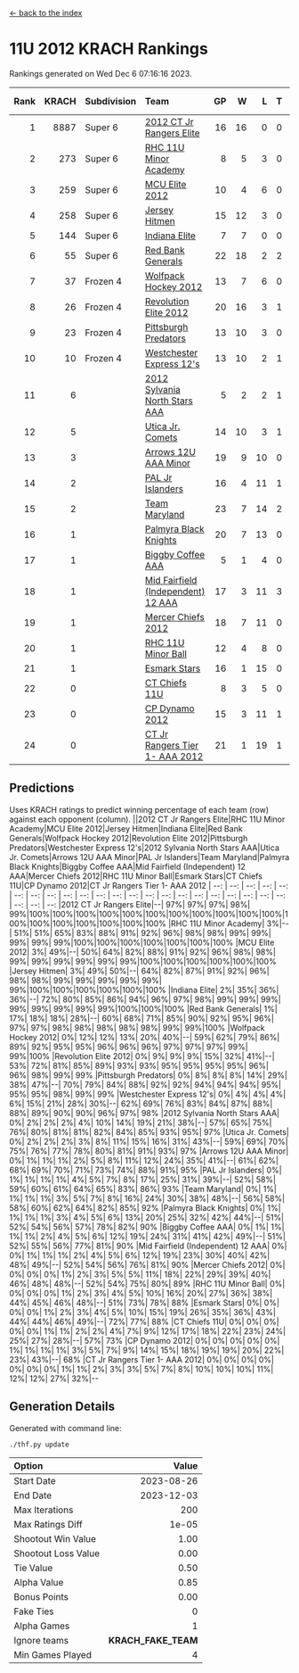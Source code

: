 [<- back to the index](readme.md)
# 11U 2012 KRACH Rankings
Rankings generated on Wed Dec  6 07:16:16 2023.

Rank|KRACH|Subdivision|Team|GP|W|L|T|OTW|OTL|SoS|Exp Wins|Win Diff
---:|---:|:---|:---|---:|---:|---:|---:|---:|---:|---:|---:|---:
1|8887|Super 6|[2012 CT Jr Rangers Elite](https://gamesheetstats.com/seasons/3664/teams/140909/schedule)|16|16|0|0|1|0|128|16.8|-0.1
2|273|Super 6|[RHC 11U Minor Academy](https://gamesheetstats.com/seasons/3664/teams/140913/schedule)|8|5|3|0|0|1|2041|5.8|-0.0
3|259|Super 6|[MCU Elite 2012](https://gamesheetstats.com/seasons/3664/teams/140908/schedule)|10|4|6|0|2|1|3335|4.8|-0.0
4|258|Super 6|[Jersey Hitmen](https://gamesheetstats.com/seasons/3664/teams/140915/schedule)|15|12|3|0|0|0|1148|12.8|-0.0
5|144|Super 6|[Indiana Elite](https://gamesheetstats.com/seasons/3664/teams/144355/schedule)|7|7|0|0|0|0|3|7.9|0.0
6|55|Super 6|[Red Bank Generals](https://gamesheetstats.com/seasons/3664/teams/140916/schedule)|22|18|2|2|3|0|19|19.9|0.0
7|37|Frozen 4|[Wolfpack Hockey 2012](https://gamesheetstats.com/seasons/3664/teams/140914/schedule)|13|7|6|0|0|1|1348|7.8|-0.0
8|26|Frozen 4|[Revolution Elite 2012](https://gamesheetstats.com/seasons/3664/teams/140924/schedule)|20|16|3|1|1|1|12|17.4|0.0
9|23|Frozen 4|[Pittsburgh Predators](https://gamesheetstats.com/seasons/3664/teams/140925/schedule)|13|10|3|0|0|1|13|10.9|0.0
10|10|Frozen 4|[Westchester Express 12's](https://gamesheetstats.com/seasons/3664/teams/140919/schedule)|13|10|2|1|1|0|4|11.4|0.0
11|6||[2012 Sylvania North Stars AAA](https://gamesheetstats.com/seasons/3664/teams/162461/schedule)|5|2|2|1|0|0|49|3.4|0.0
12|5||[Utica Jr. Comets](https://gamesheetstats.com/seasons/3664/teams/140923/schedule)|14|10|3|1|2|0|8|11.4|0.0
13|3||[Arrows 12U AAA Minor](https://gamesheetstats.com/seasons/3664/teams/140920/schedule)|19|9|10|0|1|0|37|9.9|0.0
14|2||[PAL Jr Islanders](https://gamesheetstats.com/seasons/3664/teams/140921/schedule)|16|4|11|1|0|2|1073|5.4|0.0
15|2||[Team Maryland](https://gamesheetstats.com/seasons/3664/teams/140928/schedule)|23|7|14|2|1|0|1491|8.9|0.0
16|1||[Palmyra Black Knights](https://gamesheetstats.com/seasons/3664/teams/140927/schedule)|20|7|13|0|0|1|8|7.9|0.0
17|1||[Biggby Coffee AAA](https://gamesheetstats.com/seasons/3664/teams/144354/schedule)|5|1|4|0|0|0|50|1.9|0.0
18|1||[Mid Fairfield (Independent) 12 AAA](https://gamesheetstats.com/seasons/3664/teams/140910/schedule)|17|3|11|3|0|2|27|5.4|0.0
19|1||[Mercer Chiefs 2012](https://gamesheetstats.com/seasons/3664/teams/140918/schedule)|18|7|11|0|0|1|7|7.9|0.0
20|1||[RHC 11U Minor Ball](https://gamesheetstats.com/seasons/3664/teams/140917/schedule)|12|4|8|0|0|0|13|4.9|0.0
21|1||[Esmark Stars](https://gamesheetstats.com/seasons/3664/teams/140926/schedule)|16|1|15|0|0|0|82|1.9|0.0
22|0||[CT Chiefs 11U](https://gamesheetstats.com/seasons/3664/teams/140912/schedule)|8|3|5|0|0|1|1|3.9|0.0
23|0||[CP Dynamo 2012](https://gamesheetstats.com/seasons/3664/teams/140922/schedule)|15|3|11|1|0|0|34|4.4|0.0
24|0||[CT Jr Rangers Tier 1- AAA 2012](https://gamesheetstats.com/seasons/3664/teams/140911/schedule)|21|1|19|1|0|0|35|2.4|0.0

## Predictions
Uses KRACH ratings to predict winning percentage of each team (row) against each opponent (column).
||2012 CT Jr Rangers Elite|RHC 11U Minor Academy|MCU Elite 2012|Jersey Hitmen|Indiana Elite|Red Bank Generals|Wolfpack Hockey 2012|Revolution Elite 2012|Pittsburgh Predators|Westchester Express 12's|2012 Sylvania North Stars AAA|Utica Jr. Comets|Arrows 12U AAA Minor|PAL Jr Islanders|Team Maryland|Palmyra Black Knights|Biggby Coffee AAA|Mid Fairfield (Independent) 12 AAA|Mercer Chiefs 2012|RHC 11U Minor Ball|Esmark Stars|CT Chiefs 11U|CP Dynamo 2012|CT Jr Rangers Tier 1- AAA 2012
| --: | --: | --: | --: | --: | --: | --: | --: | --: | --: | --: | --: | --: | --: | --: | --: | --: | --: | --: | --: | --: | --: | --: | --: | --: 
|2012 CT Jr Rangers Elite|--| 97%| 97%| 97%| 98%| 99%|100%|100%|100%|100%|100%|100%|100%|100%|100%|100%|100%|100%|100%|100%|100%|100%|100%|100%
|RHC 11U Minor Academy|  3%|--| 51%| 51%| 65%| 83%| 88%| 91%| 92%| 96%| 98%| 98%| 99%| 99%| 99%| 99%| 99%|100%|100%|100%|100%|100%|100%|100%
|MCU Elite 2012|  3%| 49%|--| 50%| 64%| 82%| 88%| 91%| 92%| 96%| 98%| 98%| 99%| 99%| 99%| 99%| 99%| 99%|100%|100%|100%|100%|100%|100%
|Jersey Hitmen|  3%| 49%| 50%|--| 64%| 82%| 87%| 91%| 92%| 96%| 98%| 98%| 99%| 99%| 99%| 99%| 99%| 99%|100%|100%|100%|100%|100%|100%
|Indiana Elite|  2%| 35%| 36%| 36%|--| 72%| 80%| 85%| 86%| 94%| 96%| 97%| 98%| 99%| 99%| 99%| 99%| 99%| 99%| 99%| 99%|100%|100%|100%
|Red Bank Generals|  1%| 17%| 18%| 18%| 28%|--| 60%| 68%| 71%| 85%| 90%| 92%| 95%| 96%| 97%| 97%| 98%| 98%| 98%| 98%| 98%| 99%| 99%|100%
|Wolfpack Hockey 2012|  0%| 12%| 12%| 13%| 20%| 40%|--| 59%| 62%| 79%| 86%| 89%| 92%| 95%| 95%| 96%| 96%| 96%| 97%| 97%| 97%| 99%| 99%|100%
|Revolution Elite 2012|  0%|  9%|  9%|  9%| 15%| 32%| 41%|--| 53%| 72%| 81%| 85%| 89%| 93%| 93%| 95%| 95%| 95%| 95%| 96%| 96%| 98%| 99%| 99%
|Pittsburgh Predators|  0%|  8%|  8%|  8%| 14%| 29%| 38%| 47%|--| 70%| 79%| 84%| 88%| 92%| 92%| 94%| 94%| 94%| 95%| 95%| 95%| 98%| 99%| 99%
|Westchester Express 12's|  0%|  4%|  4%|  4%|  6%| 15%| 21%| 28%| 30%|--| 62%| 69%| 76%| 83%| 84%| 87%| 88%| 88%| 89%| 90%| 90%| 96%| 97%| 98%
|2012 Sylvania North Stars AAA|  0%|  2%|  2%|  2%|  4%| 10%| 14%| 19%| 21%| 38%|--| 57%| 65%| 75%| 76%| 80%| 81%| 81%| 82%| 84%| 85%| 93%| 95%| 97%
|Utica Jr. Comets|  0%|  2%|  2%|  2%|  3%|  8%| 11%| 15%| 16%| 31%| 43%|--| 59%| 69%| 70%| 75%| 76%| 77%| 78%| 80%| 81%| 91%| 93%| 97%
|Arrows 12U AAA Minor|  0%|  1%|  1%|  1%|  2%|  5%|  8%| 11%| 12%| 24%| 35%| 41%|--| 61%| 62%| 68%| 69%| 70%| 71%| 73%| 74%| 88%| 91%| 95%
|PAL Jr Islanders|  0%|  1%|  1%|  1%|  1%|  4%|  5%|  7%|  8%| 17%| 25%| 31%| 39%|--| 52%| 58%| 59%| 60%| 61%| 64%| 65%| 83%| 86%| 93%
|Team Maryland|  0%|  1%|  1%|  1%|  1%|  3%|  5%|  7%|  8%| 16%| 24%| 30%| 38%| 48%|--| 56%| 58%| 58%| 60%| 62%| 64%| 82%| 85%| 92%
|Palmyra Black Knights|  0%|  1%|  1%|  1%|  1%|  3%|  4%|  5%|  6%| 13%| 20%| 25%| 32%| 42%| 44%|--| 51%| 52%| 54%| 56%| 57%| 78%| 82%| 90%
|Biggby Coffee AAA|  0%|  1%|  1%|  1%|  1%|  2%|  4%|  5%|  6%| 12%| 19%| 24%| 31%| 41%| 42%| 49%|--| 51%| 52%| 55%| 56%| 77%| 81%| 90%
|Mid Fairfield (Independent) 12 AAA|  0%|  0%|  1%|  1%|  1%|  2%|  4%|  5%|  6%| 12%| 19%| 23%| 30%| 40%| 42%| 48%| 49%|--| 52%| 54%| 56%| 76%| 81%| 90%
|Mercer Chiefs 2012|  0%|  0%|  0%|  0%|  1%|  2%|  3%|  5%|  5%| 11%| 18%| 22%| 29%| 39%| 40%| 46%| 48%| 48%|--| 52%| 54%| 75%| 80%| 89%
|RHC 11U Minor Ball|  0%|  0%|  0%|  0%|  1%|  2%|  3%|  4%|  5%| 10%| 16%| 20%| 27%| 36%| 38%| 44%| 45%| 46%| 48%|--| 51%| 73%| 78%| 88%
|Esmark Stars|  0%|  0%|  0%|  0%|  1%|  2%|  3%|  4%|  5%| 10%| 15%| 19%| 26%| 35%| 36%| 43%| 44%| 44%| 46%| 49%|--| 72%| 77%| 88%
|CT Chiefs 11U|  0%|  0%|  0%|  0%|  0%|  1%|  1%|  2%|  2%|  4%|  7%|  9%| 12%| 17%| 18%| 22%| 23%| 24%| 25%| 27%| 28%|--| 57%| 73%
|CP Dynamo 2012|  0%|  0%|  0%|  0%|  0%|  1%|  1%|  1%|  1%|  3%|  5%|  7%|  9%| 14%| 15%| 18%| 19%| 19%| 20%| 22%| 23%| 43%|--| 68%
|CT Jr Rangers Tier 1- AAA 2012|  0%|  0%|  0%|  0%|  0%|  0%|  0%|  1%|  1%|  2%|  3%|  3%|  5%|  7%|  8%| 10%| 10%| 10%| 11%| 12%| 12%| 27%| 32%|--

## Generation Details

Generated with command line:
```
./thf.py update
```

| Option | Value |
| :----- | ----: |
| Start Date | 2023-08-26 |
| End Date | 2023-12-03 |
| Max Iterations | 200 |
| Max Ratings Diff | 1e-05 |
| Shootout Win Value | 1.00 |
| Shootout Loss Value | 0.00 |
| Tie Value | 0.50 |
| Alpha Value | 0.85 |
| Bonus Points | 0.00 |
| Fake Ties | 0 |
| Alpha Games | 1 |
| Ignore teams | __KRACH_FAKE_TEAM__ |
| Min Games Played | 4 |


